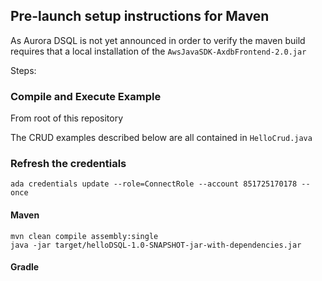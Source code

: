 ## Pre-launch setup instructions for Maven

As Aurora DSQL is not yet announced in order to verify the maven build requires that a local installation of the `AwsJavaSDK-AxdbFrontend-2.0.jar`

Steps:

### Compile and Execute Example

From root of this repository

The CRUD examples described below are all contained in `HelloCrud.java`

### Refresh the credentials

`ada credentials update --role=ConnectRole --account 851725170178 --once`

#### Maven

```
mvn clean compile assembly:single
java -jar target/helloDSQL-1.0-SNAPSHOT-jar-with-dependencies.jar
```

#### Gradle

```

```

```

```

